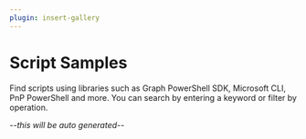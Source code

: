 ```yaml
---
plugin: insert-gallery
---
```


# Script Samples

Find scripts using libraries such as Graph PowerShell SDK, Microsoft CLI, PnP PowerShell and more. You can search by entering a keyword or filter by operation.

*--this will be auto generated--*